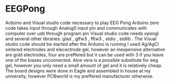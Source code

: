 # EEGPong
Arduino and Visual studio code necessary to play EEG Pong
Arduino zero code takes input through Analog0 input pin and communicates with computer over usb through program pin
Visual studio code needs opengl and several other libraries: glad , glfw3 , fftw3 , stdio , stdlib . 
The Visual studio code should be started after the Arduino is running
I used Ag/AgCl sintered electrodes and elecectrode gel, however an inexpensive alternative are gold electrodes, four are preffered but it can be used with 3 if you leave one of the biases unconnected. Aloe vera is a possible substitute for eeg gel, however you only need a small amount of gel and it is relatively cheap. 
The board designs were done in Eagle and assembled in house at my university, however PCBworld is my preffered manufacturer otherwise. 
